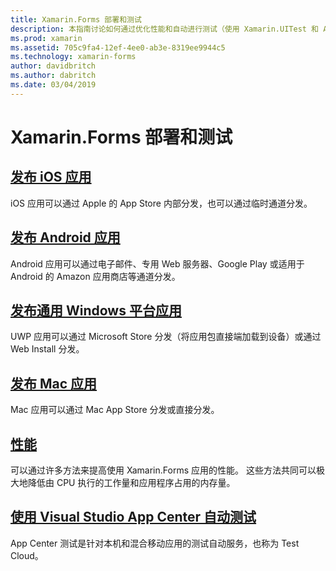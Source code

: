 ```yaml
---
title: Xamarin.Forms 部署和测试
description: 本指南讨论如何通过优化性能和自动进行测试（使用 Xamarin.UITest 和 AppCenter）来稳定 Xamarin.Forms 应用程序。
ms.prod: xamarin
ms.assetid: 705c9fa4-12ef-4ee0-ab3e-8319ee9944c5
ms.technology: xamarin-forms
author: davidbritch
ms.author: dabritch
ms.date: 03/04/2019
---
```


# <a name="xamarinforms-deployment-and-testing"></a>Xamarin.Forms 部署和测试

## <a name="publishing-ios-appsiosdeploy-testapp-distributionindexmd"></a>[发布 iOS 应用](~/ios/deploy-test/app-distribution/index.md)

iOS 应用可以通过 Apple 的 App Store 内部分发，也可以通过临时通道分发。

## <a name="publishing-android-appsandroiddeploy-testpublishingindexmd"></a>[发布 Android 应用](~/android/deploy-test/publishing/index.md)

Android 应用可以通过电子邮件、专用 Web 服务器、Google Play 或适用于 Android 的 Amazon 应用商店等通道分发。

## <a name="publishing-universal-windows-platform-appswindowsuwppackaging"></a>[发布通用 Windows 平台应用](/windows/uwp/packaging/)

UWP 应用可以通过 Microsoft Store 分发（将应用包直接端加载到设备）或通过 Web Install 分发。

## <a name="publishing-mac-appsmacdeploy-testpublishing-to-the-app-storeindexmd"></a>[发布 Mac 应用](~/mac/deploy-test/publishing-to-the-app-store/index.md)

Mac 应用可以通过 Mac App Store 分发或直接分发。

## <a name="performanceperformancemd"></a>[性能](performance.md)

可以通过许多方法来提高使用 Xamarin.Forms 应用的性能。 这些方法共同可以极大地降低由 CPU 执行的工作量和应用程序占用的内存量。

## <a name="automated-testing-with-visual-studio-app-centerappcentertest-cloud"></a>[使用 Visual Studio App Center 自动测试](/appcenter/test-cloud/)

App Center 测试是针对本机和混合移动应用的测试自动服务，也称为 Test Cloud。
